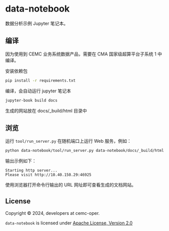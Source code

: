 # data-notebook

数据分析示例 Jupyter 笔记本。

## 编译

因为使用到 CEMC 业务系统数据产品，需要在 CMA 国家级超算平台子系统 1 中编译。

安装依赖包

```bash
pip install -r requirements.txt
```

编译，会自动运行 jupyter 笔记本

```bash
jupyter-book build docs
```

生成的网站放在 docs/_build/html 目录中

## 浏览

运行 `tool/run_server.py` 在随机端口上运行 Web 服务，例如：

```bash
python data-notebook/tool/run_server.py data-notebook/docs/_build/html
```

输出示例如下：

```
Starting http server...
Please visit http://10.40.150.29:46925
```

使用浏览器打开命令行输出的 URL 网址即可查看生成的文档网站。

## License

Copyright &copy; 2024, developers at cemc-oper.

`data-notebook` is licensed under [Apache License, Version 2.0](./LICENSE)